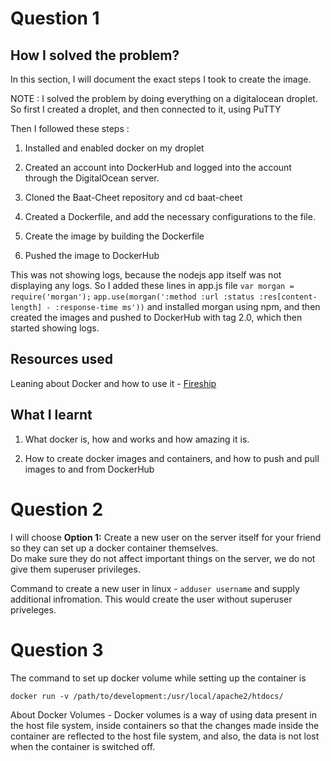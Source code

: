 
  

  

# Question 1

  

  

## How I solved the problem?

  

In this section, I will document the exact steps I took to create the image.

  

NOTE : I solved the problem by doing everything on a digitalocean droplet. So first I created a droplet, and then connected to it, using PuTTY

  

Then I followed these steps :

  

1. Installed and enabled docker on my droplet

  

2. Created an account into DockerHub and logged into the account through the DigitalOcean server.

  

3. Cloned the Baat-Cheet repository and cd baat-cheet

  

4. Created a Dockerfile, and add the necessary configurations to the file.

  

5. Create the image by building the Dockerfile

  

6. Pushed the image to DockerHub

This was not showing logs, because the nodejs app itself was not displaying any logs. So I added these lines in app.js file
`var morgan = require('morgan');`
`app.use(morgan(':method :url :status :res[content-length] - :response-time ms'))`
and installed morgan using npm, and then created the images and pushed to DockerHub with tag 2.0, which then started showing logs.

  

## Resources used

Leaning about Docker and how to use it - [Fireship](https://www.youtube.com/watch?v=gAkwW2tuIqE&t=506s)

  

## What I learnt

  

  

1. What docker is, how and works and how amazing it is.

  

2. How to create docker images and containers, and how to push and pull images to and from DockerHub

  

  

# Question 2
I will choose
**Option 1:** Create a new user on the server itself for your friend so they can set up a docker container themselves.  
 Do make sure they do not affect important things on the server, we do not give them superuser privileges.

  Command to create a new user in linux - `adduser username` and supply additional infromation. This would create the user without superuser priveleges. 

# Question 3

The command to set up docker volume while setting up the container is

`docker run -v /path/to/development:/usr/local/apache2/htdocs/`

  

About Docker Volumes - Docker volumes is a way of using data present in the host file system, inside containers so that the changes made inside the container are reflected to the host file system, and also, the data is not lost when the container is switched off.